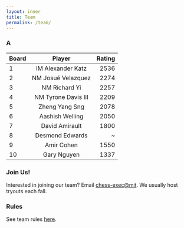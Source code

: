 ```yaml
---
layout: inner
title: Team
permalink: /team/
---
```


### A

| Board           | Player            | Rating        |
| --------- |:------------------------------------------------:| -----------:|
| 1     | IM Alexander Katz | 2536 |
| 2     | NM Josu&eacute; Velazquez| 2274 |
| 3     | NM Richard Yi | 2257 |
| 4     | NM Tyrone Davis III | 2209 |
| 5     | Zheng Yang Sng | 2078 |
| 6     | Aashish Welling | 2050 |
| 7     | David Amirault | 1800 |
| 8     | Desmond Edwards | ~ |
| 9     | Amir Cohen | 1550 |
| 10    | Gary Nguyen | 1337 |


### Join Us!
Interested in joining our team? Email [chess-exec@mit](mailto:chess-exec@mit.edu). We usually host tryouts each fall.

### Rules
See team rules [here](/img/team/teamrules.pdf).
